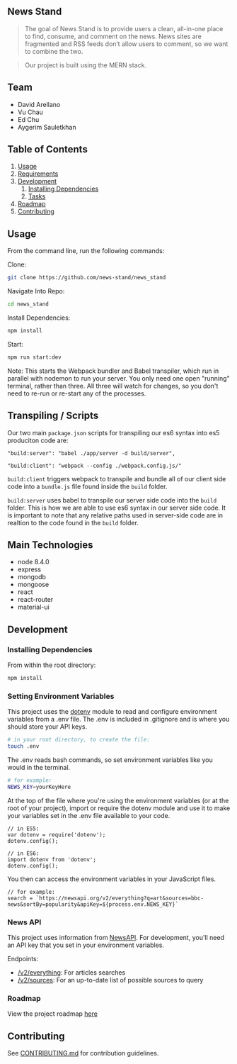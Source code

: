 ## News Stand

> The goal of News Stand is to provide users a clean, all-in-one place to find, consume, and comment on the news. News sites are fragmented and RSS feeds don’t allow users to comment, so we want to combine the two.

> Our project is built using the MERN stack.

## Team

  - David Arellano
  - Vu Chau
  - Ed Chu
  - Aygerim Sauletkhan

## Table of Contents

1. [Usage](#Usage)
1. [Requirements](#requirements)
1. [Development](#development)
    1. [Installing Dependencies](#installing-dependencies)
    1. [Tasks](#tasks)
1. [Roadmap](#roadmap)
1. [Contributing](#contributing)

## Usage

From the command line, run the following commands:

Clone:
```sh
git clone https://github.com/news-stand/news_stand
```

Navigate Into Repo:
```sh
cd news_stand
```

Install Dependencies:
```sh
npm install
```


Start:
```sh
npm run start:dev
```
Note: This starts the Webpack bundler and Babel transpiler, which run in parallel with nodemon to run your server. You only need one open "running" terminal, rather than three. All three will watch for changes, so you don't need to re-run or re-start any of the processes.

## Transpiling / Scripts
Our two main `package.json` scripts for transpiling our es6 syntax into es5 produciton code are:

```node
"build:server": "babel ./app/server -d build/server",
```

```node
"build:client": "webpack --config ./webpack.config.js/"
```

`build:client` triggers webpack to transpile and bundle all of our client side code into a `bundle.js` file found inside the `build` folder.

`build:server` uses babel to transpile our server side code into the `build` folder. This is how we are able to use es6 syntax in our server side code. It is important to note that any relative paths used in server-side code are in realtion to the code found in the `build` folder.


## Main Technologies

- node 8.4.0
- express 
- mongodb
- mongoose
- react
- react-router
- material-ui


## Development

### Installing Dependencies

From within the root directory:

```sh
npm install
```

### Setting Environment Variables

This project uses the [dotenv](https://www.npmjs.com/package/dotenv) module to read and configure environment variables from a .env file. The .env is included in .gitignore and is where you should store your API keys.

```sh
# in your root directory, to create the file:
touch .env
```

The .env reads bash commands, so set environment variables like you would in the terminal.

```sh
# for example:
NEWS_KEY=yourKeyHere
```

At the top of the file where you're using the environment
variables (or at the root of your project), import or require
the dotenv module and use it to make your variables set in the
.env file available to your code.

```node
// in ES5:
var dotenv = require('dotenv');
dotenv.config();

// in ES6:
import dotenv from 'dotenv';
dotenv.config();
```

You then can access the environment variables in your JavaScript files.

```node
// for example:
search = `https://newsapi.org/v2/everything?q=art&sources=bbc-news&sortBy=popularity&apiKey=${process.env.NEWS_KEY}`
```

### News API

This project uses information from [NewsAPI](https://newsapi.org/). For development, you'll need an API key that you set in your environment variables. 

Endpoints:
  - [/v2/everything](https://newsapi.org/docs/endpoints/everything): For articles searches
  - [/v2/sources](https://newsapi.org/docs/endpoints/sources): For an up-to-date list of possible sources to query

### Roadmap

View the project roadmap [here](https://docs.google.com/document/d/1lz--RxE-sTt_9faC1WhdDpPa4LweuFcabv9QsFsDbwo/edit?usp=sharing)


## Contributing

See [CONTRIBUTING.md](https://github.com/news-stand/news_stand/blob/master/CONTRIBUTING.md) for contribution guidelines.
